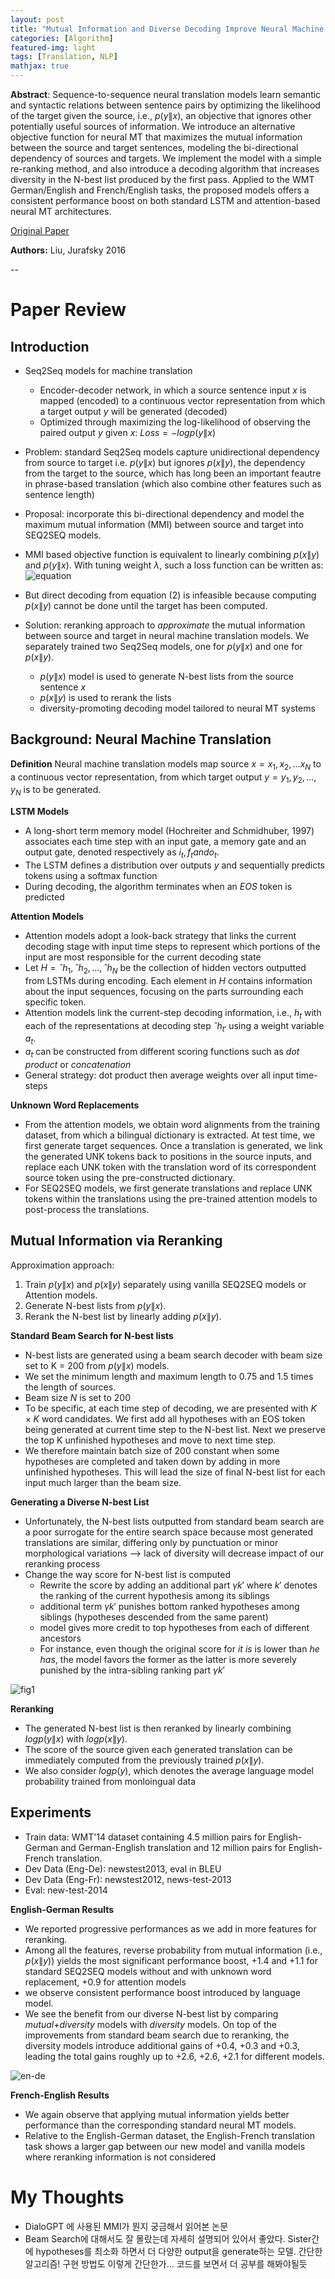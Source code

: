 ```yaml
---
layout: post
title: "Mutual Information and Diverse Decoding Improve Neural Machine Translation"
categories: [Algorithm]
featured-img: light
tags: [Translation, NLP]
mathjax: true
---
```


**Abstract**: Sequence-to-sequence neural translation models learn semantic and syntactic relations between sentence pairs by optimizing the likelihood of the target given the source, i.e., $p(y\|x)$, an objective that ignores other potentially useful sources of information. We introduce an alternative objective function for neural MT that maximizes the mutual information between the source and target sentences, modeling the bi-directional dependency of sources and targets. We implement the model with a simple re-ranking method, and also introduce a decoding algorithm that increases diversity in the N-best list produced by the first pass. Applied to the WMT German/English and French/English tasks, the proposed models offers a consistent performance boost on both standard LSTM and attention-based neural MT architectures.

[Original Paper](https://arxiv.org/abs/1601.00372)

**Authors:** Liu, Jurafsky 2016

--

# Paper Review

## Introduction

- Seq2Seq models for machine translation
    - Encoder-decoder network, in which a source sentence input $x$ is mapped (encoded) to a continuous vector representation from which a target output $y$ will be generated (decoded)
    - Optimized through maximizing the log-likelihood of observing the paired output $y$ given $x$:
        $Loss = -log p(y \| x)$
- Problem: standard Seq2Seq models capture unidirectional dependency from source to target i.e. $p(y \| x)$ but ignores $p(x \| y)$, the dependency from the target to the source, which has long been an important feautre in phrase-based translation (which also combine other features such as sentence length)
- Proposal: incorporate this bi-directional dependency and model the maximum mutual information (MMI) between source and target into SEQ2SEQ models.
- MMI based objective function is equivalent to linearly combining $p(x \| y)$ and $p(y \| x)$. With tuning weight $\lambda$, such a loss function can be written as:
    ![equation](https://i.ibb.co/XDW1YB5/Screen-Shot-2021-04-21-at-1-01-42-PM.png)

- But direct decoding from equation (2) is infeasible because computing $p(x \| y)$ cannot be done until the target has been computed.
- Solution: reranking approach to _approximate_ the mutual information between source and target in neural machine translation models. We separately trained two Seq2Seq models, one for $p(y \| x)$ and one for $p(x \| y)$. 
    - $p(y \| x)$ model is used to generate N-best lists from the source sentence $x$
    - $p(x \| y)$ is used to rerank the lists
    - diversity-promoting decoding model tailored to neural MT systems

## Background: Neural Machine Translation

**Definition**
Neural machine translation models map source $x = {x_1, x_2, ...x_N}$ to a continuous vector representation, from which target output $y = {y_1, y_2, ..., y_N}$ is to be generated.

**LSTM Models**
- A long-short term memory model (Hochreiter and Schmidhuber, 1997) associates each time step with an input gate, a memory gate and an output gate, denoted respectively as $i_t, f_t and o_t$.
- The LSTM defines a distribution over outputs $y$ and sequentially predicts tokens using a softmax function
- During decoding, the algorithm terminates when an $EOS$ token is predicted

**Attention Models**
- Attention models adopt a look-back strategy that links the current decoding stage with input time steps to represent which portions of the input are most responsible for the current decoding state 
- Let $H = {ˆh_1, ˆh_2, ..., ˆh_N}$ be the collection of
hidden vectors outputted from LSTMs during encoding. Each element in $H$ contains information about the input sequences, focusing on the parts surrounding each specific token.
- Attention models link the current-step decoding information, i.e., $h_t$ with each of the representations at decoding step $ˆh_{t'}$ using a weight variable $a_t$. 
- $a_t$ can be constructed from different scoring functions such as  _dot product_ or _concatenation_
- General strategy: dot product then average weights over all input time-steps

**Unknown Word Replacements**
-  From the attention models, we obtain word alignments from the training dataset, from which a bilingual dictionary is extracted. At test time, we first generate target sequences. Once a translation is generated, we link the generated UNK tokens back to positions in the source inputs, and replace each UNK token with the translation word of its correspondent source token using the pre-constructed dictionary.
- For SEQ2SEQ models, we first generate translations and replace UNK tokens within the translations using the pre-trained attention models to post-process the translations.

## Mutual Information via Reranking
Approximation approach:
1. Train $p(y\|x)$ and $p(x\|y)$ separately using vanilla SEQ2SEQ models or Attention models.
2. Generate N-best lists from $p(y\|x)$.
3. Rerank the N-best list by linearly adding $p(x\|y)$.

**Standard Beam Search for N-best lists**
- N-best lists are generated using a beam search decoder with beam size set to K = 200 from $p(y\|x)$ models. 
- We set the minimum length and maximum length to 0.75 and 1.5 times the length of sources.
- Beam size $N$ is set to 200
- To be specific, at each time step of decoding, we are presented with $K × K$ word candidates. We first add all hypotheses with an EOS token being generated at current time step to the N-best list. Next we preserve the top K unfinished hypotheses and move to next time step. 
- We therefore maintain batch size of 200 constant when some hypotheses are completed and taken down by adding in more unfinished hypotheses. This will lead the size of final N-best list for each input much larger than the beam size.

**Generating a Diverse N-best List**
- Unfortunately, the N-best lists outputted from standard beam search are a poor surrogate for the entire search space because most generated translations are similar, differing only by punctuation or minor morphological variations --> lack of diversity will decrease impact of our reranking process
- Change the way score for N-best list is computed
    - Rewrite the score by adding an additional part $\gamma k'$ where $k'$ denotes the ranking of the current hypothesis among its siblings
    - additional term $\gamma k'$ punishes bottom ranked hypotheses among siblings (hypotheses descended from the same parent)
    - model gives more credit to top hypotheses from each of different ancestors
    - For instance, even though the original score for _it is_ is lower than _he has_, the model favors the former as the latter is more severely punished by the intra-sibling ranking part $\gamma k'$

![fig1](https://d3i71xaburhd42.cloudfront.net/1cc0c322af508a8f7b6ea9705c9023c78bc7bc6f/5-Figure1-1.png)

**Reranking**
- The generated N-best list is then reranked by linearly combining $log p(y\|x)$ with $log p(x\|y)$.
- The score of the source given each generated translation can be immediately computed from the previously trained $p(x\|y)$.
- We also consider $log p(y)$, which denotes the average language model probability trained from monloingual data


## Experiments
- Train data: WMT'14 dataset containing 4.5 million pairs for English-German and German-English translation and 12 million pairs for English-French translation.
- Dev Data (Eng-De): newstest2013, eval in BLEU
- Dev Data (Eng-Fr): newstest2012, news-test-2013
- Eval: new-test-2014

**English-German Results**
- We reported progressive performances as we add in more features for reranking.
- Among all the features, reverse probability from mutual information (i.e., $p(x\|y)$) yields the most significant performance boost, +1.4 and +1.1 for standard SEQ2SEQ models without and with unknown word replacement, +0.9 for attention models
- we observe consistent performance boost introduced by language model.
- We see the benefit from our diverse N-best list by comparing *mutual+diversity* models with *diversity* models. On top of the improvements from standard beam search due to reranking, the diversity models introduce additional gains of +0.4, +0.3 and +0.3, leading the total gains roughly up to +2.6, +2.6, +2.1 for different models.

![en-de](https://d3i71xaburhd42.cloudfront.net/1cc0c322af508a8f7b6ea9705c9023c78bc7bc6f/7-Table1-1.png)

**French-English Results**
- We again observe that applying mutual information yields better performance than the corresponding standard neural MT models.
- Relative to the English-German dataset, the English-French translation task shows a larger gap between our new model and vanilla models where reranking information is not considered


# My Thoughts
- DialoGPT 에 사용된 MMI가 뭔지 궁금해서 읽어본 논문
- Beam Search에 대해서도 잘 몰랐는데 자세히 설명되어 있어서 좋았다. Sister간에 hypotheses를 최소화 하면서 더 다양한 output을 generate하는 모델. 간단한 알고리즘! 구현 방법도 이렇게 간단한가... 코드를 보면서 더 공부를 해봐야될듯 